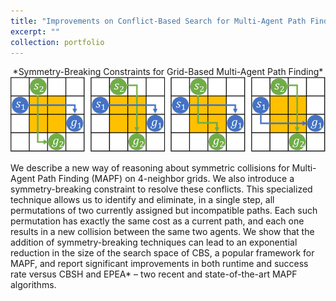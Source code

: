 ```yaml
---
title: "Improvements on Conflict-Based Search for Multi-Agent Path Finding"
excerpt: ""
collection: portfolio
---
```




<p align="center">
  *Symmetry-Breaking Constraints for Grid-Based Multi-Agent Path Finding*<br>
  <img src='/images/rectangle.png'><br>
</p>

We describe a new way of reasoning about symmetric collisions for Multi-Agent Path Finding (MAPF) on 4-neighbor grids. We also introduce a symmetry-breaking constraint to resolve these conflicts. This specialized technique allows us to identify and eliminate, in a single step, all permutations of two currently assigned but incompatible paths. Each such permutation
has exactly the same cost as a current path, and each one results in a new collision between the same two agents. We show that the addition of symmetry-breaking techniques can lead to an exponential reduction in the size of the search space of CBS, a popular framework for MAPF, and report significant improvements in both runtime and success rate versus CBSH and EPEA* – two recent and state-of-the-art
MAPF algorithms.

